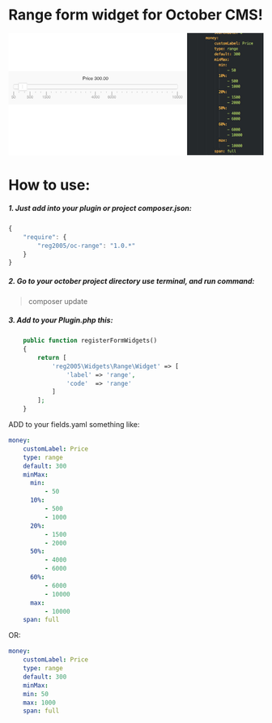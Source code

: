 Range form widget for October CMS!
======
![alt text](https://github.com/reg2005/oc-range/blob/master/image/scrn.jpg)

How to use:
======

##### 1. Just add into your plugin or project composer.json:

```javascript
{
    "require": {
        "reg2005/oc-range": "1.0.*"
    }
}
```
##### 2. Go to your october project directory use terminal, and run command:

> composer update

##### 3. Add to your Plugin.php this:
```php
    public function registerFormWidgets()
    {
        return [
            'reg2005\Widgets\Range\Widget' => [
                'label' => 'range',
                'code'  => 'range'
            ]
        ];
    }
```
ADD to your fields.yaml something like:
```yaml
money:
    customLabel: Price
    type: range
    default: 300
    minMax:
      min:
          - 50
      10%:
          - 500
          - 1000
      20%:
          - 1500
          - 2000
      50%:
          - 4000
          - 6000
      60%:
          - 6000
          - 10000
      max:
          - 10000
    span: full
```
OR:
```yaml
money:
    customLabel: Price
    type: range
    default: 300
    minMax:
    min: 50
    max: 1000
    span: full
```
